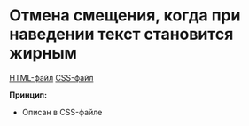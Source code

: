 # **Отмена смещения, когда при наведении текст становится жирным**

[HTML-файл](index.html)
[CSS-файл](main.css)<br/>

**Принцип:**
- Описан в CSS-файле